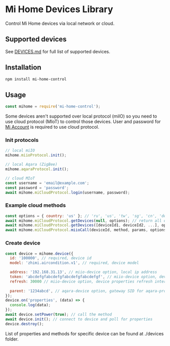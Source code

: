 # Mi Home Devices Library

Control Mi Home devices via local network or cloud.

## Supported devices

See [DEVICES.md](DEVICES.md) for full list of supported devices.

## Installation

```sh
npm install mi-home-control
```

## Usage

```javascript
const mihome = require('mi-home-control');
```

Some devices aren't supported over local protocol (miIO) so you need to use cloud protocol (MIoT) to control those devices. User and password for [Mi Account](https://account.xiaomi.com/) is required to use cloud protocol.

### Init protocols

```javascript
// local miIO
mihome.miioProtocol.init();

// local Aqara (ZigBee)
mihome.aqaraProtocol.init();

// cloud MIoT
const username = 'email@example.com';
const password = 'password';
await mihome.miCloudProtocol.login(username, password);
```

### Example cloud methods

```javascript
const options = { country: 'us' }; // 'ru', 'us', 'tw', 'sg', 'cn', 'de' (Default: 'cn')
await mihome.miCloudProtocol.getDevices(null, options); // return all devices from your acount with all information (deviceId, token, model ...) to create device in the next step
await mihome.miCloudProtocol.getDevices([deviceId1, deviceId2, ...], options); // get devices information from list ids
await mihome.miCloudProtocol.miioCall(deviceId, method, params, options); // call miio method with params via cloud protocol
```

### Create device

```javascript
const device = mihome.device({
  id: '100000', // required, device id
  model: 'zhimi.aircondition.v1', // required, device model

  address: '192.168.31.13', // miio-device option, local ip address
  token: 'abcdefgfabcdefgfabcdefgfabcdefgf', // miio-device option, device token
  refresh: 30000 // miio-device option, device properties refresh interval in ms
  
  parent: '1234abcd', // aqara-device option, gateway SID for aqara-protocol compatible device
});
device.on('properties', (data) => {
  console.log(data);
});
await device.setPower(true); // call the method
await device.init(); // connect to device and poll for properties
device.destroy();
```

List of properties and methods for specific device can be found at ./devices folder.
